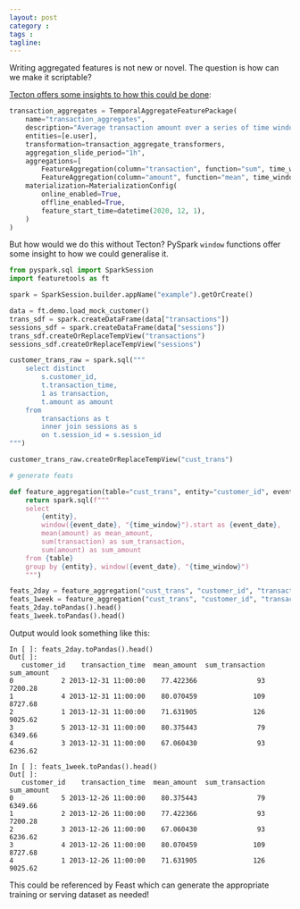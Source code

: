 ```yaml
---
layout: post
category : 
tags : 
tagline: 
---
```



Writing aggregated features is not new or novel. The question is how can we make it scriptable? 

[Tecton offers some insights to how this could be done](https://github.com/tecton-ai-ext/tecton-examples/blob/main/fraud_model_end_to_end/1%20-%20tecton_features/features/transaction_aggregates.py):

```py
transaction_aggregates = TemporalAggregateFeaturePackage(
    name="transaction_aggregates",
    description="Average transaction amount over a series of time windows ",
    entities=[e.user],
    transformation=transaction_aggregate_transformers,
    aggregation_slide_period="1h",
    aggregations=[
        FeatureAggregation(column="transaction", function="sum", time_windows=["1h", "12h", "24h","72h","168h", "960h"]),
        FeatureAggregation(column="amount", function="mean", time_windows=["1h", "12h", "24h","72h","168h", "960h"])],
    materialization=MaterializationConfig(
        online_enabled=True,
        offline_enabled=True,
        feature_start_time=datetime(2020, 12, 1),
    )
)
```

But how would we do this without Tecton? PySpark `window` functions offer some insight to how we could generalise it. 

```py
from pyspark.sql import SparkSession
import featuretools as ft

spark = SparkSession.builder.appName("example").getOrCreate()

data = ft.demo.load_mock_customer()
trans_sdf = spark.createDataFrame(data["transactions"])
sessions_sdf = spark.createDataFrame(data["sessions"])
trans_sdf.createOrReplaceTempView("transactions")
sessions_sdf.createOrReplaceTempView("sessions")

customer_trans_raw = spark.sql("""
    select distinct
        s.customer_id,
        t.transaction_time,
        1 as transaction,
        t.amount as amount
    from 
        transactions as t
        inner join sessions as s
        on t.session_id = s.session_id
""")

customer_trans_raw.createOrReplaceTempView("cust_trans")

# generate feats

def feature_aggregation(table="cust_trans", entity="customer_id", event_date="transaction_time", time_window="1 day"):
    return spark.sql(f"""
    select
        {entity},
        window({event_date}, "{time_window}").start as {event_date},
        mean(amount) as mean_amount,
        sum(transaction) as sum_transaction,
        sum(amount) as sum_amount
    from {table}
    group by {entity}, window({event_date}, "{time_window}")
    """)

feats_2day = feature_aggregation("cust_trans", "customer_id", "transaction_time", "2 day")
feats_1week = feature_aggregation("cust_trans", "customer_id", "transaction_time", "1 week")
feats_2day.toPandas().head()
feats_1week.toPandas().head()
```

Output would look something like this:

```
In [ ]: feats_2day.toPandas().head()
Out[ ]:                                                                        
   customer_id    transaction_time  mean_amount  sum_transaction  sum_amount
0            2 2013-12-31 11:00:00    77.422366               93     7200.28
1            4 2013-12-31 11:00:00    80.070459              109     8727.68
2            1 2013-12-31 11:00:00    71.631905              126     9025.62
3            5 2013-12-31 11:00:00    80.375443               79     6349.66
4            3 2013-12-31 11:00:00    67.060430               93     6236.62

In [ ]: feats_1week.toPandas().head()
Out[ ]:                                                                        
   customer_id    transaction_time  mean_amount  sum_transaction  sum_amount
0            5 2013-12-26 11:00:00    80.375443               79     6349.66
1            2 2013-12-26 11:00:00    77.422366               93     7200.28
2            3 2013-12-26 11:00:00    67.060430               93     6236.62
3            4 2013-12-26 11:00:00    80.070459              109     8727.68
4            1 2013-12-26 11:00:00    71.631905              126     9025.62
```

This could be referenced by Feast which can generate the appropriate training or serving dataset as needed!
